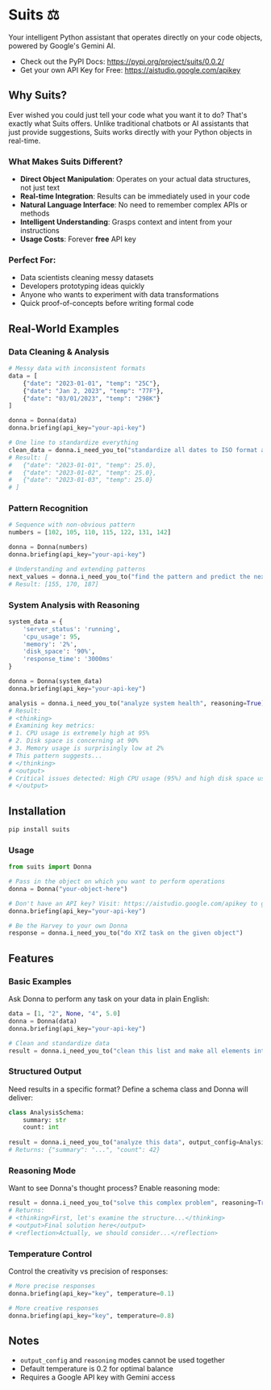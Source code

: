 # Suits ⚖️

Your intelligent Python assistant that operates directly on your code objects, powered by Google's Gemini AI.
- Check out the PyPI Docs: https://pypi.org/project/suits/0.0.2/
- Get your own API Key for Free: https://aistudio.google.com/apikey

## Why Suits?

Ever wished you could just tell your code what you want it to do? That's exactly what Suits offers. Unlike traditional chatbots or AI assistants that just provide suggestions, Suits works directly with your Python objects in real-time.

### What Makes Suits Different?
- **Direct Object Manipulation**: Operates on your actual data structures, not just text
- **Real-time Integration**: Results can be immediately used in your code
- **Natural Language Interface**: No need to remember complex APIs or methods
- **Intelligent Understanding**: Grasps context and intent from your instructions
- **Usage Costs**: Forever **free** API key

### Perfect For:
- Data scientists cleaning messy datasets
- Developers prototyping ideas quickly
- Anyone who wants to experiment with data transformations
- Quick proof-of-concepts before writing formal code

## Real-World Examples

### Data Cleaning & Analysis
```python
# Messy data with inconsistent formats
data = [
    {"date": "2023-01-01", "temp": "25C"},
    {"date": "Jan 2, 2023", "temp": "77F"},
    {"date": "03/01/2023", "temp": "298K"}
]

donna = Donna(data)
donna.briefing(api_key="your-api-key")

# One line to standardize everything
clean_data = donna.i_need_you_to("standardize all dates to ISO format and temperatures to Celsius")
# Result: [
#   {"date": "2023-01-01", "temp": 25.0},
#   {"date": "2023-01-02", "temp": 25.0},
#   {"date": "2023-01-03", "temp": 25.0}
# ]
```

### Pattern Recognition
```python
# Sequence with non-obvious pattern
numbers = [102, 105, 110, 115, 122, 131, 142]

donna = Donna(numbers)
donna.briefing(api_key="your-api-key")

# Understanding and extending patterns
next_values = donna.i_need_you_to("find the pattern and predict the next 3 values")
# Result: [155, 170, 187]
```

### System Analysis with Reasoning
```python
system_data = {
    'server_status': 'running',
    'cpu_usage': 95,
    'memory': '2%',
    'disk_space': '90%',
    'response_time': '3000ms'
}

donna = Donna(system_data)
donna.briefing(api_key="your-api-key")

analysis = donna.i_need_you_to("analyze system health", reasoning=True)
# Result:
# <thinking>
# Examining key metrics:
# 1. CPU usage is extremely high at 95%
# 2. Disk space is concerning at 90%
# 3. Memory usage is surprisingly low at 2%
# This pattern suggests...
# </thinking>
# <output>
# Critical issues detected: High CPU usage (95%) and high disk space usage (90%)
# </output>
```

## Installation
```bash
pip install suits
```

### Usage
```python
from suits import Donna

# Pass in the object on which you want to perform operations
donna = Donna("your-object-here")

# Don't have an API key? Visit: https://aistudio.google.com/apikey to get one.
donna.briefing(api_key="your-api-key") 

# Be the Harvey to your own Donna
response = donna.i_need_you_to("do XYZ task on the given object")
```

## Features

### Basic Examples
Ask Donna to perform any task on your data in plain English:
```python
data = [1, "2", None, "4", 5.0]
donna = Donna(data)
donna.briefing(api_key="your-api-key")

# Clean and standardize data
result = donna.i_need_you_to("clean this list and make all elements integers")
```

### Structured Output
Need results in a specific format? Define a schema class and Donna will deliver:
```python
class AnalysisSchema:
    summary: str
    count: int
    
result = donna.i_need_you_to("analyze this data", output_config=AnalysisSchema)
# Returns: {"summary": "...", "count": 42}
```

### Reasoning Mode
Want to see Donna's thought process? Enable reasoning mode:
```python
result = donna.i_need_you_to("solve this complex problem", reasoning=True)
# Returns:
# <thinking>First, let's examine the structure...</thinking>
# <output>Final solution here</output>
# <reflection>Actually, we should consider...</reflection>
```

### Temperature Control
Control the creativity vs precision of responses:
```python
# More precise responses
donna.briefing(api_key="key", temperature=0.1)

# More creative responses
donna.briefing(api_key="key", temperature=0.8)
```

## Notes
- `output_config` and `reasoning` modes cannot be used together
- Default temperature is 0.2 for optimal balance
- Requires a Google API key with Gemini access
